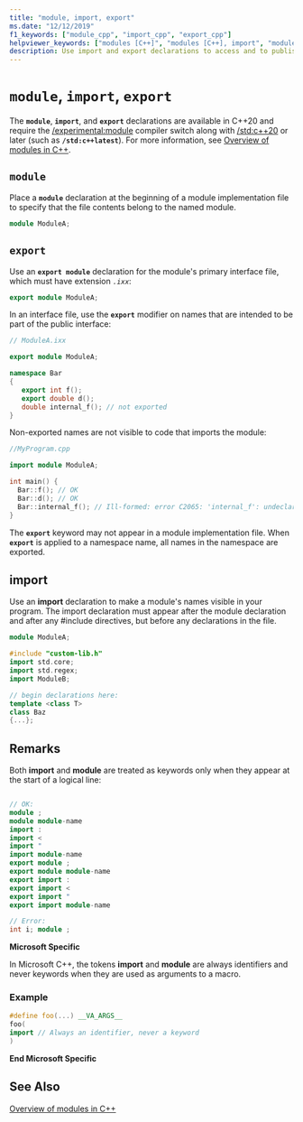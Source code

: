 ```yaml
---
title: "module, import, export"
ms.date: "12/12/2019"
f1_keywords: ["module_cpp", "import_cpp", "export_cpp"]
helpviewer_keywords: ["modules [C++]", "modules [C++], import", "modules [C++], export"]
description: Use import and export declarations to access and to publish types and functions defined in the specified module.
---
```

# `module`, `import`, `export`

The **`module`**, **`import`**, and **`export`** declarations are available in C++20 and require the [/experimental:module](../build/reference/experimental-module.md) compiler switch along with [/std:c++20](../build/reference/std-specify-language-standard-version.md) or later (such as **`/std:c++latest`**). For more information, see [Overview of modules in C++](modules-cpp.md).

## `module`

Place a **`module`** declaration at the beginning of a module implementation file to specify that the file contents belong to the named module.

```cpp
module ModuleA;
```

## `export`

Use an **`export module`** declaration for the module's primary interface file, which must have extension *`.ixx`*:

```cpp
export module ModuleA;
```

In an interface file, use the **`export`** modifier on names that are intended to be part of the public interface:

```cpp
// ModuleA.ixx

export module ModuleA;

namespace Bar
{
   export int f();
   export double d();
   double internal_f(); // not exported
}
```

Non-exported names are not visible to code that imports the module:

```cpp
//MyProgram.cpp

import module ModuleA;

int main() {
  Bar::f(); // OK
  Bar::d(); // OK
  Bar::internal_f(); // Ill-formed: error C2065: 'internal_f': undeclared identifier
}
```

The **`export`** keyword may not appear in a module implementation file. When **`export`** is applied to a namespace name, all names in the namespace are exported.

## import

Use an **import** declaration to make a module's names visible in your program. The import declaration must appear after the module declaration and after any #include directives, but before any declarations in the file.

```cpp
module ModuleA;

#include "custom-lib.h"
import std.core;
import std.regex;
import ModuleB;

// begin declarations here:
template <class T>
class Baz
{...};
```

## Remarks

Both **import** and **module** are treated as keywords only when they appear at the start of a logical line:

```cpp

// OK:
module ;
module module-name
import :
import <
import "
import module-name
export module ;
export module module-name
export import :
export import <
export import "
export import module-name

// Error:
int i; module ;
```

**Microsoft Specific**

In Microsoft C++, the tokens **import** and **module** are always identifiers and never keywords when they are used as arguments to a macro.

### Example

```cpp
#define foo(...) __VA_ARGS__
foo(
import // Always an identifier, never a keyword
)
```

**End Microsoft Specific**

## See Also

[Overview of modules in C++](modules-cpp.md)
